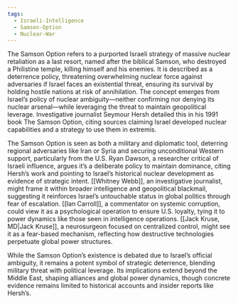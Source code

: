```yaml
---
tags:
  - Israeli-Intelligence
  - Samson-Option
  - Nuclear-War
---
```

The Samson Option refers to a purported Israeli strategy of massive nuclear retaliation as a last resort, named after the biblical Samson, who destroyed a Philistine temple, killing himself and his enemies. It is described as a deterrence policy, threatening overwhelming nuclear force against adversaries if Israel faces an existential threat, ensuring its survival by holding hostile nations at risk of annihilation. The concept emerges from Israel’s policy of nuclear ambiguity—neither confirming nor denying its nuclear arsenal—while leveraging the threat to maintain geopolitical leverage. Investigative journalist Seymour Hersh detailed this in his 1991 book The Samson Option, citing sources claiming Israel developed nuclear capabilities and a strategy to use them in extremis.

The Samson Option is seen as both a military and diplomatic tool, deterring regional adversaries like Iran or Syria and securing unconditional Western support, particularly from the U.S. Ryan Dawson, a researcher critical of Israeli influence, argues it’s a deliberate policy to maintain dominance, citing Hersh’s work and pointing to Israel’s historical nuclear development as evidence of strategic intent. [[Whitney Webb]], an investigative journalist, might frame it within broader intelligence and geopolitical blackmail, suggesting it reinforces Israel’s untouchable status in global politics through fear of escalation. [[Ian Carroll]], a commentator on systemic corruption, could view it as a psychological operation to ensure U.S. loyalty, tying it to power dynamics like those seen in intelligence operations. [[Jack Kruse, MD|Jack Kruse]], a neurosurgeon focused on centralized control, might see it as a fear-based mechanism, reflecting how destructive technologies perpetuate global power structures.

While the Samson Option’s existence is debated due to Israel’s official ambiguity, it remains a potent symbol of strategic deterrence, blending military threat with political leverage. Its implications extend beyond the Middle East, shaping alliances and global power dynamics, though concrete evidence remains limited to historical accounts and insider reports like Hersh’s.